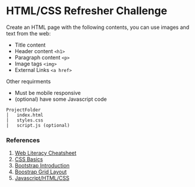 # HTML/CSS Refresher Challenge  

Create an HTML page with the following contents, you can use images and text from the web:

* Title content 
* Header content `<h1>`
* Paragraph content `<p>`
* Image tags `<img>`
* External Links `<a href>`

Other requirments 

* Must be mobile responsive
* (optional) have some Javascript code

```
ProjectFolder
│   index.html
|   styles.css   
|   script.js (optional)
```


### References 
1. [Web Literacy Cheatsheet](https://github.com/youthradio/Youth-Radio-Web-Literacy/blob/master/Web-Literacy-Cheatsheet.md)
2. [CSS Basics](https://github.com/youthradio/Youth-Radio-Web-Literacy/blob/master/css-basics.md)
3. [Bootstrap Introduction](https://getbootstrap.com/docs/4.0/getting-started/introduction/)
4. [Boostrap Grid Layout](https://getbootstrap.com/docs/4.0/layout/grid/)
5. [Javascript/HTML/CSS ](https://github.com/youthradio/Youth-Radio-Web-Literacy/blob/master/javascript-html-and-css-basics.md)
